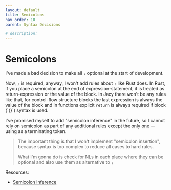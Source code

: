 ```yaml
---
layout: default
title: Semicolons
nav_order: 10
parent: Syntax Decisions

# description: 
---
```


# Semicolons

I've made a bad decision to make all `;` optional at the start of development.

Now, `;` is required, anyway, I won't add rules about `;` like Rust does. In Rust, if you place a semicolon at the end of expression-statement, it is treated as return-expression or the value of the block. In Jacy there won't be any rules like that, for control-flow structure blocks the last expression is always the value of the block and in functions explicit `return` is always required if block \(\`{}\`\) syntax is used.

I've promised myself to add "semicolon inference" in the future, so I cannot rely on semicolon as part of any additional rules except the only one -- using as a terminating token.

> The important thing is that I won't implement "semicolon insertion", because syntax is too complex to reduce all cases to hard rules.
>
> What I'm gonna do is check for NLs in each place where they can be optional and also use them as alternative to `;`

Resources:

* [Semicolon Inference](https://pling.jondgoodwin.com/post/semicolon-inference/)

